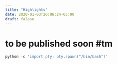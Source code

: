 ```yaml
---
title: "Highlights"
date: 2020-01-03T20:06:24-05:00
draft: falase
---
```


# to be published soon #tm

```python
python -c 'import pty; pty.spawn("/bin/bash")'
```